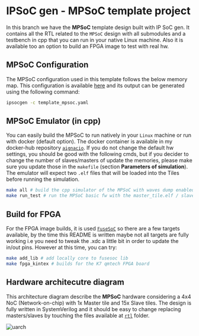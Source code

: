 # IPSoC gen - MPSoC template project

In this branch we have the **MPSoC** template design built with IP SoC gen. It contains all the RTL related to the `MPSoC` design with all submodules and a testbench in cpp that you can run in your native Linux machine. Also it is available too an option to build an FPGA image to test with real hw.

## MPSoC Configuration
The MPSoC configuration used in this template follows the below memory map. This configuration is available [here](https://github.com/aignacio/ipsocgen/blob/main/ipsocgen/examples/template_mpsoc.yaml) and its output can be generated using the following command:
```bash
ipsocgen -c template_mpsoc.yaml
```

## MPSoC Emulator (in cpp)

You can easily build the MPSoC to run natively in your `Linux` machine or run with docker (default option). The docker container is available in my docker-hub repository [`aignacio`](https://hub.docker.com/u/aignacio). If you do not change the default hw settings, you should be good with the following cmds, but if you decider to change the number of slaves/masters of update the memories, please make sure you update those in the `makefile` (section **Parameters of simulation**). The emulator will expect two `.elf` files that will be loaded into the Tiles before running the simulation.
```bash
make all # build the cpp simulator of the MPSoC with waves dump enabled
make run_test # run the MPSoC basic fw with the master_tile.elf / slave_tile.elf, these two fws needs to be copied to this folder using the mpsoc sw repository
```

## Build for FPGA

For the FPGA image builds, it is used [`FuseSoC`](https://fusesoc.readthedocs.io) so there are a few targets available, by the time this README is written maybe not all targets are fully working i.e you need to tweak the .xdc a little bit in order to update the in/out pins. However at this time, you can try:

```bash
make add_lib # add locally core to fusesoc lib
make fpga_kintex # builds for the K7 qmtech FPGA board
```

## Hardware architecutre diagram

This architecture diagram describe the **MPSoC** hardware considering a 4x4 NoC (Network-on-chip) with 1x Master tile and 15x Slave tiles. The design is fully written in SystemVerilog and it should be easy to change replacing masters/slaves by touching the files available at [`rtl`](rtl) folder.

![uarch](mpsoc_hw_arch_diagram.svg)
